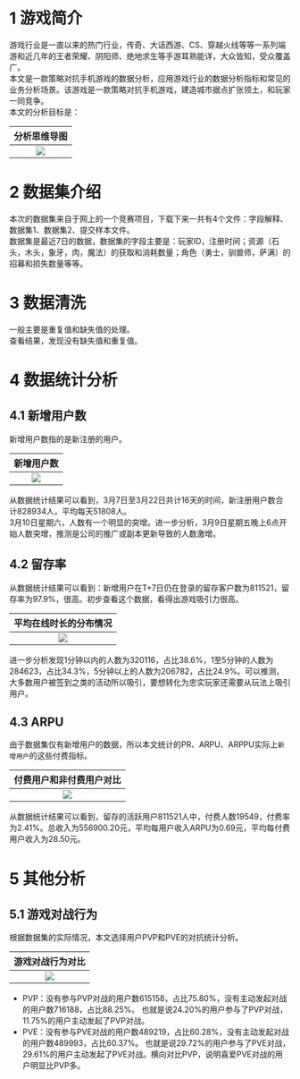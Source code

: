 # 1 游戏简介
游戏行业是一直以来的热门行业，传奇、大话西游、CS、穿越火线等等一系列端游和近几年的王者荣耀、阴阳师、绝地求生等手游耳熟能详，大众皆知，受众覆盖广。  
本文是一款策略对抗手机游戏的数据分析，应用游戏行业的数据分析指标和常见的业务分析场景。该游戏是一款策略对抗手机游戏，建造城市据点扩张领土，和玩家一同竞争。    
本文的分析目标是：
 
|分析思维导图|
|:---------:|
|![](https://pic4.zhimg.com/v2-29fa48df29a7c76f9bac3b85b60850ef_r.jpg)|


# 2 数据集介绍
本次的数据集来自于网上的一个竞赛项目，下载下来一共有4个文件：字段解释、数据集1、数据集2、提交样本文件。  
数据集是最近7日的数据，数据集的字段主要是：玩家ID，注册时间；资源（石头，木头，象牙，肉，魔法）的获取和消耗数量；角色（勇士，驯兽师，萨满）的招募和损失数量等等。

# 3 数据清洗
一般主要是重复值和缺失值的处理。  
查看结果，发现没有缺失值和重复值。  

# 4 数据统计分析
## 4.1 新增用户数
新增用户数指的是新注册的用户。 
 
|新增用户数|
|:---------:|
|![](https://pic4.zhimg.com/v2-56f37078de0dae3204dde2e23dbd616b_r.jpg)|

从数据统计结果可以看到，3月7日至3月22日共计16天的时间，新注册用户数合计828934人，平均每天51808人。  
3月10日星期六，人数有一个明显的突增。进一步分析，3月9日星期五晚上6点开始人数突增，推测是公司的推广或副本更新导致的人数激增。  

## 4.2 留存率
从数据统计结果可以看到：新增用户在T+7日仍在登录的留存客户数为811521，留存率为97.9%，很高。初步查看这个数据，看得出游戏吸引力很高。

|平均在线时长的分布情况|
|:---------:|
|![](https://pic1.zhimg.com/v2-83efbbc77100a94d9b984fbd05bfe1cc_r.jpg)|  

进一步分析发现1分钟以内的人数为320116，占比38.6%，1至5分钟的人数为284623，占比34.3%，5分钟以上的人数为206782，占比24.9%。可以推测，大多数用户被签到之类的活动所以吸引，要想转化为忠实玩家还需要从玩法上吸引用户。

## 4.3 ARPU
由于数据集仅有新增用户的数据，所以本文统计的PR、ARPU、ARPPU实际上`新增用户`的这些付费指标。

|付费用户和非付费用户对比|
|:---------:|
|![](https://pic1.zhimg.com/v2-718150fbd8d222fd8967e715e6bcc0b0_r.jpg)|  

从数据统计结果可以看到，留存的活跃用户811521人中，付费人数19549，付费率为2.41%。总收入为556900.20元，平均每用户收入ARPU为0.69元，平均每付费用户收入为28.50元。

# 5 其他分析
## 5.1 游戏对战行为
根据数据集的实际情况，本文选择用户PVP和PVE的对抗统计分析。

|游戏对战行为对比|
|:---------:|
|![](https://pic4.zhimg.com/v2-ef1c10ed8f83d36d2dcee589d106d267_r.jpg)|  

* PVP：没有参与PVP对战的用户数615158，占比75.80%，没有主动发起对战的用户数716188，占比88.25%。
也就是说24.20%的用户参与了PVP对战，11.75%的用户主动发起了PVP对战。
* PVE：没有参与PVE对战的用户数489219，占比60.28%，没有主动发起对战的用户数489993，占比60.37%。
也就是说29.72%的用户参与了PVE对战，29.61%的用户主动发起了PVE对战。横向对比PVP，说明喜爱PVE对战的用户明显比PVP多。

